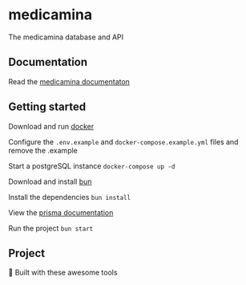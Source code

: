# medicamina

The medicamina database and API

## Documentation

Read the [medicamina documentaton](https://docs.medicamina.us/)

##  Getting started

Download and run [docker](https://docker.com/)

Configure the `.env.example` and `docker-compose.example.yml` files and remove the .example

Start a postgreSQL instance `docker-compose up -d`

Download and install [bun](https://bun.sh/)

Install the dependencies `bun install`

View the [prisma documentation](https://bun.sh/guides/ecosystem/prisma)
 
Run the project `bun start`

## Project 

🔨 Built with these awesome tools

<br />

<div align="center">
  <!-- <a href="https://supabase.com"><img src="https://raw.githubusercontent.com/medicamina/.github/main/assets/supabase.png" width="270" /></a> -->
</div>
